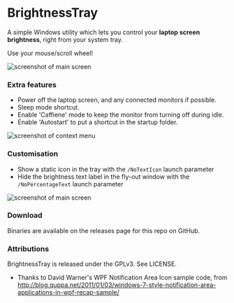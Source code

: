 BrightnessTray
==========================

A simple Windows utility which lets you control your **laptop screen brightness**, right from your system tray.

Use your mouse/scroll wheel!

![screenshot of main screen](http://i.imgur.com/CQgrsb6.png)

### Extra features
- Power off the laptop screen, and any connected monitors if possible.
- Sleep mode shortcut.
- Enable 'Caffiene' mode to keep the monitor from turning off during idle.
- Enable 'Autostart' to put a shortcut in the startup folder.

![screenshot of context menu](http://i.imgur.com/uD1eHCo.jpg)

### Customisation

- Show a static icon in the tray with the `/NoTextIcon` launch parameter
- Hide the brightness text label in the fly-out window with the `/NoPercentageText` launch parameter

![screenshot of main screen](http://i.imgur.com/IISMa4g.jpg)

### Download

Binaries are available on the releases page for this repo on GitHub.

### Attributions

BrightnessTray is released under the GPLv3. See LICENSE.

- Thanks to David Warner's WPF Notification Area Icon sample code, from http://blog.quppa.net/2011/01/03/windows-7-style-notification-area-applications-in-wpf-recap-sample/
